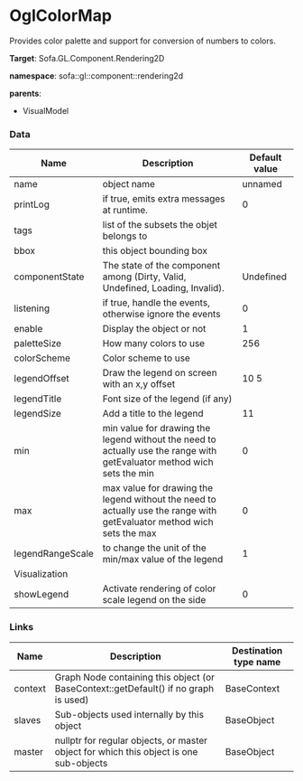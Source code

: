 <!-- generate_doc -->
# OglColorMap

Provides color palette and support for conversion of numbers to colors.


__Target__: Sofa.GL.Component.Rendering2D

__namespace__: sofa::gl::component::rendering2d

__parents__:

- VisualModel

### Data

<table>
    <thead>
        <tr>
            <th>Name</th>
            <th>Description</th>
            <th>Default value</th>
        </tr>
    </thead>
    <tbody>
	<tr>
		<td>name</td>
		<td>
object name
		</td>
		<td>unnamed</td>
	</tr>
	<tr>
		<td>printLog</td>
		<td>
if true, emits extra messages at runtime.
		</td>
		<td>0</td>
	</tr>
	<tr>
		<td>tags</td>
		<td>
list of the subsets the objet belongs to
		</td>
		<td></td>
	</tr>
	<tr>
		<td>bbox</td>
		<td>
this object bounding box
		</td>
		<td></td>
	</tr>
	<tr>
		<td>componentState</td>
		<td>
The state of the component among (Dirty, Valid, Undefined, Loading, Invalid).
		</td>
		<td>Undefined</td>
	</tr>
	<tr>
		<td>listening</td>
		<td>
if true, handle the events, otherwise ignore the events
		</td>
		<td>0</td>
	</tr>
	<tr>
		<td>enable</td>
		<td>
Display the object or not
		</td>
		<td>1</td>
	</tr>
	<tr>
		<td>paletteSize</td>
		<td>
How many colors to use
		</td>
		<td>256</td>
	</tr>
	<tr>
		<td>colorScheme</td>
		<td>
Color scheme to use
		</td>
		<td></td>
	</tr>
	<tr>
		<td>legendOffset</td>
		<td>
Draw the legend on screen with an x,y offset
		</td>
		<td>10 5</td>
	</tr>
	<tr>
		<td>legendTitle</td>
		<td>
Font size of the legend (if any)
		</td>
		<td></td>
	</tr>
	<tr>
		<td>legendSize</td>
		<td>
Add a title to the legend
		</td>
		<td>11</td>
	</tr>
	<tr>
		<td>min</td>
		<td>
min value for drawing the legend without the need to actually use the range with getEvaluator method wich sets the min
		</td>
		<td>0</td>
	</tr>
	<tr>
		<td>max</td>
		<td>
max value for drawing the legend without the need to actually use the range with getEvaluator method wich sets the max
		</td>
		<td>0</td>
	</tr>
	<tr>
		<td>legendRangeScale</td>
		<td>
to change the unit of the min/max value of the legend
		</td>
		<td>1</td>
	</tr>
	<tr>
		<td colspan="3">Visualization</td>
	</tr>
	<tr>
		<td>showLegend</td>
		<td>
Activate rendering of color scale legend on the side
		</td>
		<td>0</td>
	</tr>

</tbody>
</table>

### Links


| Name | Description | Destination type name |
| ---- | ----------- | --------------------- |
|context|Graph Node containing this object (or BaseContext::getDefault() if no graph is used)|BaseContext|
|slaves|Sub-objects used internally by this object|BaseObject|
|master|nullptr for regular objects, or master object for which this object is one sub-objects|BaseObject|

